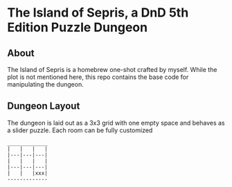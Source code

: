 # The Island of Sepris, a DnD 5th Edition Puzzle Dungeon

## About
The Island of Sepris is a homebrew one-shot crafted by myself. While the plot is not mentioned here, this repo contains the base code for manipulating the dungeon.

## Dungeon Layout

The dungeon is laid out as a 3x3 grid with one empty space and behaves as a slider puzzle. Each room can be fully customized

```
_____________
|   |   |   |
|---|---|---|
|   |   |   |
|---|---|---|
|   |   |xxx|
-------------
```
